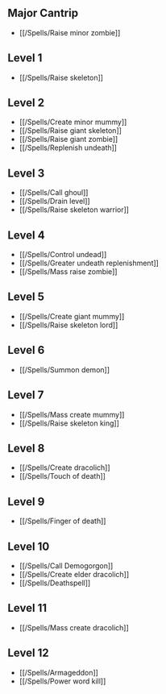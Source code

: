 ## Major Cantrip

- [[/Spells/Raise minor zombie]]

## Level 1

- [[/Spells/Raise skeleton]]

## Level 2

- [[/Spells/Create minor mummy]]
- [[/Spells/Raise giant skeleton]]
- [[/Spells/Raise giant zombie]]
- [[/Spells/Replenish undeath]]

## Level 3

- [[/Spells/Call ghoul]]
- [[/Spells/Drain level]]
- [[/Spells/Raise skeleton warrior]]

## Level 4

- [[/Spells/Control undead]]
- [[/Spells/Greater undeath replenishment]]
- [[/Spells/Mass raise zombie]]

## Level 5

- [[/Spells/Create giant mummy]]
- [[/Spells/Raise skeleton lord]]

## Level 6

- [[/Spells/Summon demon]]

## Level 7

- [[/Spells/Mass create mummy]]
- [[/Spells/Raise skeleton king]]

## Level 8

- [[/Spells/Create dracolich]]
- [[/Spells/Touch of death]]

## Level 9

- [[/Spells/Finger of death]]

## Level 10

- [[/Spells/Call Demogorgon]]
- [[/Spells/Create elder dracolich]]
- [[/Spells/Deathspell]]

## Level 11

- [[/Spells/Mass create dracolich]]

## Level 12

- [[/Spells/Armageddon]]
- [[/Spells/Power word kill]]
